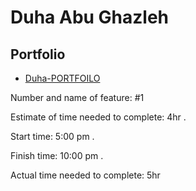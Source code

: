 # Duha Abu Ghazleh 
## Portfolio
- [Duha-PORTFOILO](https://duha-abughazleh-portfoilo.netlify.app/)


Number and name of feature: #1

Estimate of time needed to complete: 4hr .

Start time: 5:00 pm .

Finish time: 10:00 pm .

Actual time needed to complete: 5hr 
